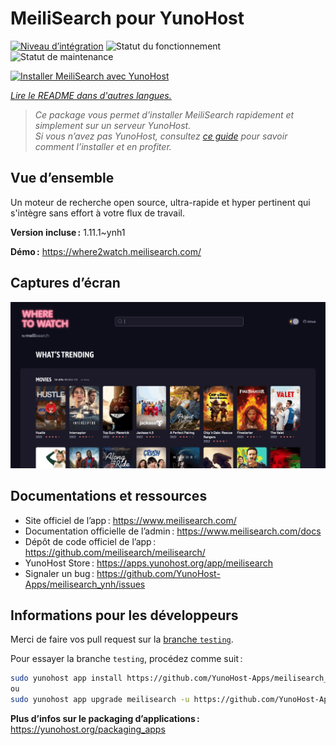 <!--
Nota bene : ce README est automatiquement généré par <https://github.com/YunoHost/apps/tree/master/tools/readme_generator>
Il NE doit PAS être modifié à la main.
-->

# MeiliSearch pour YunoHost

[![Niveau d’intégration](https://dash.yunohost.org/integration/meilisearch.svg)](https://ci-apps.yunohost.org/ci/apps/meilisearch/) ![Statut du fonctionnement](https://ci-apps.yunohost.org/ci/badges/meilisearch.status.svg) ![Statut de maintenance](https://ci-apps.yunohost.org/ci/badges/meilisearch.maintain.svg)

[![Installer MeiliSearch avec YunoHost](https://install-app.yunohost.org/install-with-yunohost.svg)](https://install-app.yunohost.org/?app=meilisearch)

*[Lire le README dans d'autres langues.](./ALL_README.md)*

> *Ce package vous permet d’installer MeiliSearch rapidement et simplement sur un serveur YunoHost.*  
> *Si vous n’avez pas YunoHost, consultez [ce guide](https://yunohost.org/install) pour savoir comment l’installer et en profiter.*

## Vue d’ensemble

Un moteur de recherche open source, ultra-rapide et hyper pertinent qui s'intègre sans effort à votre flux de travail.

**Version incluse :** 1.11.1~ynh1

**Démo :** <https://where2watch.meilisearch.com/>

## Captures d’écran

![Capture d’écran de MeiliSearch](./doc/screenshots/meilisearch.png)

## Documentations et ressources

- Site officiel de l’app : <https://www.meilisearch.com/>
- Documentation officielle de l’admin : <https://www.meilisearch.com/docs>
- Dépôt de code officiel de l’app : <https://github.com/meilisearch/meilisearch/>
- YunoHost Store : <https://apps.yunohost.org/app/meilisearch>
- Signaler un bug : <https://github.com/YunoHost-Apps/meilisearch_ynh/issues>

## Informations pour les développeurs

Merci de faire vos pull request sur la [branche `testing`](https://github.com/YunoHost-Apps/meilisearch_ynh/tree/testing).

Pour essayer la branche `testing`, procédez comme suit :

```bash
sudo yunohost app install https://github.com/YunoHost-Apps/meilisearch_ynh/tree/testing --debug
ou
sudo yunohost app upgrade meilisearch -u https://github.com/YunoHost-Apps/meilisearch_ynh/tree/testing --debug
```

**Plus d’infos sur le packaging d’applications :** <https://yunohost.org/packaging_apps>
